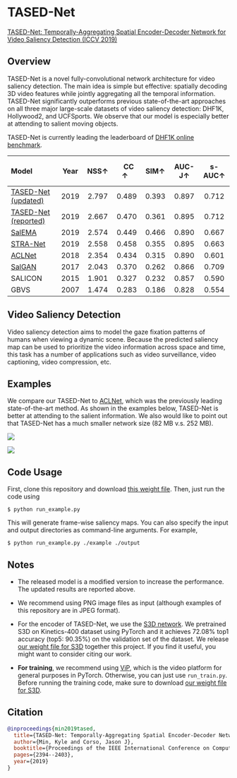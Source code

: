 # TASED-Net
[TASED-Net: Temporally-Aggregating Spatial Encoder-Decoder Network for Video Saliency Detection (ICCV 2019)](http://openaccess.thecvf.com/content_ICCV_2019/html/Min_TASED-Net_Temporally-Aggregating_Spatial_Encoder-Decoder_Network_for_Video_Saliency_Detection_ICCV_2019_paper.html)

## Overview
TASED-Net is a novel fully-convolutional network architecture for video saliency detection. The main idea is simple but effective: spatially decoding 3D video features while jointly aggregating all the temporal information. TASED-Net significantly outperforms previous state-of-the-art approaches on all three major large-scale datasets of video saliency detection: DHF1K, Hollywood2, and UCFSports. We observe that our model is especially better at attending to salient moving objects.

TASED-Net is currently leading the leaderboard of [DHF1K online benchmark](https://mmcheng.net/videosal/).

| Model | Year | &nbsp; NSS&#8593; &nbsp; | &nbsp; CC &#8593; &nbsp; | &nbsp; SIM&#8593; &nbsp; | AUC-J&#8593; | s-AUC&#8593; |
|:-------------|:--------:|:-------:|:-------:|:-------:|:-------:|:-------:|
| [TASED-Net (updated)](https://arxiv.org/abs/1908.05786) &nbsp; | 2019 | 2.797 | 0.489 | 0.393 | 0.897 | 0.712 |
| [TASED-Net (reported)](http://openaccess.thecvf.com/content_ICCV_2019/html/Min_TASED-Net_Temporally-Aggregating_Spatial_Encoder-Decoder_Network_for_Video_Saliency_Detection_ICCV_2019_paper.html) &nbsp; | 2019 | 2.667 | 0.470 | 0.361 | 0.895 | 0.712 |
| [SalEMA](https://arxiv.org/abs/1907.01869) | 2019 | 2.574 | 0.449 | 0.466 | 0.890 | 0.667 |
| [STRA-Net](https://www.ncbi.nlm.nih.gov/pubmed/31449021) | 2019 | 2.558 | 0.458 | 0.355 | 0.895 | 0.663 |
| [ACLNet](https://arxiv.org/abs/1801.07424) | 2018 | 2.354 | 0.434 | 0.315 | 0.890 | 0.601 |
| [SalGAN](https://arxiv.org/abs/1701.01081) | 2017 | 2.043 | 0.370 | 0.262 | 0.866 | 0.709 |
| SALICON | 2015 | 1.901 | 0.327 | 0.232 | 0.857 | 0.590 |
| GBVS | 2007 | 1.474 | 0.283 | 0.186 | 0.828 | 0.554 |

## Video Saliency Detection
Video saliency detection aims to model the gaze fixation patterns of humans when viewing a dynamic scene. Because the predicted saliency map can be used to prioritize the video information across space and time, this task has a number of applications such as video surveillance, video captioning, video compression, etc.

## Examples
We compare our TASED-Net to [ACLNet](https://arxiv.org/abs/1801.07424), which was the previously leading state-of-the-art method. As shown in the examples below, TASED-Net is better at attending to the salient information. We also would like to point out that TASED-Net has a much smaller network size (82 MB v.s. 252 MB).

![](example/comparison1.gif)

![](example/comparison2.gif)

## Code Usage
First, clone this repository and download [this weight
file](https://drive.google.com/file/d/1y4KSTm-e7kP84k0IyVI-rRtmYZkrC-wL/view?usp=sharing).
Then, just run the code using

`$ python run_example.py`

This will generate frame-wise saliency maps.
You can also specify the input and output directories as command-line arguments. For example,

`$ python run_example.py ./example ./output`

## Notes
- The released model is a modified version to increase the performance. The updated results are reported above.

- We recommend using PNG image files as input (although examples of this repository are in JPEG format).

- For the encoder of TASED-Net, we use the [S3D network](https://arxiv.org/abs/1712.04851). We pretrained S3D on Kinetics-400 dataset using PyTorch and it achieves 72.08% top1 accuracy (top5: 90.35%) on the validation set of the dataset. We release [our weight file for S3D](https://github.com/kylemin/S3D.git) together this project. If you find it useful, you might want to consider citing our work.

- **For training**, we recommend using [ViP](https://github.com/MichiganCOG/ViP.git), which is the video platform for general purposes in PyTorch. Otherwise, you can just use `run_train.py`. Before running the training code, make sure to download [our weight file for S3D](https://github.com/kylemin/S3D.git).


## Citation
```bibtex
@inproceedings{min2019tased,
  title={TASED-Net: Temporally-Aggregating Spatial Encoder-Decoder Network for Video Saliency Detection},
  author={Min, Kyle and Corso, Jason J},
  booktitle={Proceedings of the IEEE International Conference on Computer Vision},
  pages={2394--2403},
  year={2019}
}
```
